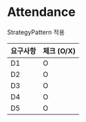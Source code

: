 # Attendance

StrategyPattern 적용


| 요구사항 | 체크 (O/X) |
|------|----------|
| D1   | O        |
| D2   | O        |
| D3   | O        |
| D4   | O        |
| D5   | O        |


